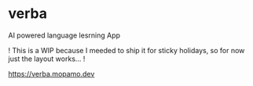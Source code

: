 # verba

AI powered language lesrning App

! This is a WIP because I meeded to ship it for sticky holidays, so for now just the layout works... !

https://verba.mopamo.dev